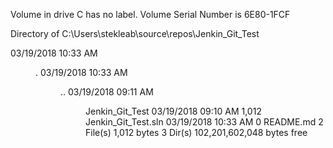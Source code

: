  Volume in drive C has no label.
 Volume Serial Number is 6E80-1FCF

 Directory of C:\Users\stekleab\source\repos\Jenkin_Git_Test

03/19/2018  10:33 AM    <DIR>          .
03/19/2018  10:33 AM    <DIR>          ..
03/19/2018  09:11 AM    <DIR>          Jenkin_Git_Test
03/19/2018  09:10 AM             1,012 Jenkin_Git_Test.sln
03/19/2018  10:33 AM                 0 README.md
               2 File(s)          1,012 bytes
               3 Dir(s)  102,201,602,048 bytes free
